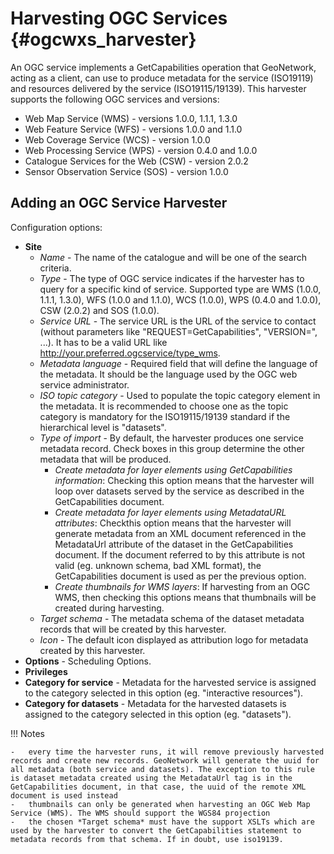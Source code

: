 # Harvesting OGC Services {#ogcwxs_harvester}

An OGC service implements a GetCapabilities operation that GeoNetwork, acting as a client, can use to produce metadata for the service (ISO19119) and resources delivered by the service (ISO19115/19139). This harvester supports the following OGC services and versions:

-   Web Map Service (WMS) - versions 1.0.0, 1.1.1, 1.3.0
-   Web Feature Service (WFS) - versions 1.0.0 and 1.1.0
-   Web Coverage Service (WCS) - version 1.0.0
-   Web Processing Service (WPS) - version 0.4.0 and 1.0.0
-   Catalogue Services for the Web (CSW) - version 2.0.2
-   Sensor Observation Service (SOS) - version 1.0.0

## Adding an OGC Service Harvester

Configuration options:

-   **Site**
    -   *Name* - The name of the catalogue and will be one of the search criteria.
    -   *Type* - The type of OGC service indicates if the harvester has to query for a specific kind of service. Supported type are WMS (1.0.0, 1.1.1, 1.3.0), WFS (1.0.0 and 1.1.0), WCS (1.0.0), WPS (0.4.0 and 1.0.0), CSW (2.0.2) and SOS (1.0.0).
    -   *Service URL* - The service URL is the URL of the service to contact (without parameters like "REQUEST=GetCapabilities", "VERSION=", \...). It has to be a valid URL like <http://your.preferred.ogcservice/type_wms>.
    -   *Metadata language* - Required field that will define the language of the metadata. It should be the language used by the OGC web service administrator.
    -   *ISO topic category* - Used to populate the topic category element in the metadata. It is recommended to choose one as the topic category is mandatory for the ISO19115/19139 standard if the hierarchical level is "datasets".
    -   *Type of import* - By default, the harvester produces one service metadata record. Check boxes in this group determine the other metadata that will be produced.
        -   *Create metadata for layer elements using GetCapabilities information*: Checking this option means that the harvester will loop over datasets served by the service as described in the GetCapabilities document.
        -   *Create metadata for layer elements using MetadataURL attributes*: Checkthis option means that the harvester will generate metadata from an XML document referenced in the MetadataUrl attribute of the dataset in the GetCapabilities document. If the document referred to by this attribute is not valid (eg. unknown schema, bad XML format), the GetCapabilities document is used as per the previous option.
        -   *Create thumbnails for WMS layers*: If harvesting from an OGC WMS, then checking this options means that thumbnails will be created during harvesting.
    -   *Target schema* - The metadata schema of the dataset metadata records that will be created by this harvester.
    -   *Icon* - The default icon displayed as attribution logo for metadata created by this harvester.
-   **Options** - Scheduling Options.
-   **Privileges**
-   **Category for service** - Metadata for the harvested service is assigned to the category selected in this option (eg. "interactive resources").
-   **Category for datasets** - Metadata for the harvested datasets is assigned to the category selected in this option (eg. "datasets").

!!! Notes

    -   every time the harvester runs, it will remove previously harvested records and create new records. GeoNetwork will generate the uuid for all metadata (both service and datasets). The exception to this rule is dataset metadata created using the MetadataUrl tag is in the GetCapabilities document, in that case, the uuid of the remote XML document is used instead
    -   thumbnails can only be generated when harvesting an OGC Web Map Service (WMS). The WMS should support the WGS84 projection
    -   the chosen *Target schema* must have the support XSLTs which are used by the harvester to convert the GetCapabilities statement to metadata records from that schema. If in doubt, use iso19139.
